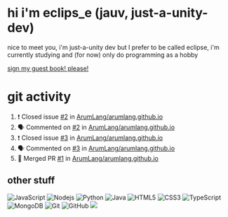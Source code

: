 # hi i'm eclips_e (jauv, just-a-unity-dev)
nice to meet you, i'm just-a-unity dev but I prefer to be called eclipse, i'm currently studying and (for now) only do programming as a hobby

[sign my guest book! please!](https://github.com/Just-a-Unity-Dev/Just-a-Unity-Dev/issues/new?&body=Sign%20my%20guest%20book%20by%20placing%20your%20name%20in%20the%20title,%20how%27d%20you%20get%20to%20this%20page%20and%20why?%20Don%27t%20forget%20you%20have%20an%20entire%20notebook%20in%20your%20hands!)


# git activity
<!--START_SECTION:activity-->
1. ❗️ Closed issue [#2](https://github.com/ArumLang/arumlang.github.io/issues/2) in [ArumLang/arumlang.github.io](https://github.com/ArumLang/arumlang.github.io)
2. 🗣 Commented on [#2](https://github.com/ArumLang/arumlang.github.io/issues/2) in [ArumLang/arumlang.github.io](https://github.com/ArumLang/arumlang.github.io)
3. ❗️ Closed issue [#3](https://github.com/ArumLang/arumlang.github.io/issues/3) in [ArumLang/arumlang.github.io](https://github.com/ArumLang/arumlang.github.io)
4. 🗣 Commented on [#3](https://github.com/ArumLang/arumlang.github.io/issues/3) in [ArumLang/arumlang.github.io](https://github.com/ArumLang/arumlang.github.io)
5. 🎉 Merged PR [#1](https://github.com/ArumLang/arumlang.github.io/pull/1) in [ArumLang/arumlang.github.io](https://github.com/ArumLang/arumlang.github.io)
<!--END_SECTION:activity-->

## other stuff

![JavaScript](https://img.shields.io/badge/-JavaScript-black?style=flat-square&logo=javascript)
![Nodejs](https://img.shields.io/badge/-Nodejs-black?style=flat-square&logo=Node.js)
![Python](https://img.shields.io/badge/-Python-black?style=flat-square&logo=Python)
![Java](https://img.shields.io/badge/-java-E34A86?style=flat-square&logo=java)
![HTML5](https://img.shields.io/badge/-HTML5-E34F26?style=flat-square&logo=html5&logoColor=white)
![CSS3](https://img.shields.io/badge/-CSS3-1572B6?style=flat-square&logo=css3)
![TypeScript](https://img.shields.io/badge/-TypeScript-007ACC?style=flat-square&logo=typescript)
![MongoDB](https://img.shields.io/badge/-MongoDB-black?style=flat-square&logo=mongodb)
![Git](https://img.shields.io/badge/-Git-black?style=flat-square&logo=git)
![GitHub](https://img.shields.io/badge/-GitHub-181717?style=flat-square&logo=github)
![](https://github-profile-summary-cards.vercel.app/api/cards/profile-details?username=Just-a-Unity-Dev&theme=solarized_dark)
